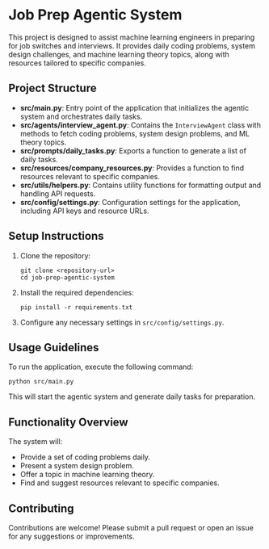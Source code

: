# Job Prep Agentic System

This project is designed to assist machine learning engineers in preparing for job switches and interviews. It provides daily coding problems, system design challenges, and machine learning theory topics, along with resources tailored to specific companies.

## Project Structure

- **src/main.py**: Entry point of the application that initializes the agentic system and orchestrates daily tasks.
- **src/agents/interview_agent.py**: Contains the `InterviewAgent` class with methods to fetch coding problems, system design problems, and ML theory topics.
- **src/prompts/daily_tasks.py**: Exports a function to generate a list of daily tasks.
- **src/resources/company_resources.py**: Provides a function to find resources relevant to specific companies.
- **src/utils/helpers.py**: Contains utility functions for formatting output and handling API requests.
- **src/config/settings.py**: Configuration settings for the application, including API keys and resource URLs.

## Setup Instructions

1. Clone the repository:
   ```
   git clone <repository-url>
   cd job-prep-agentic-system
   ```

2. Install the required dependencies:
   ```
   pip install -r requirements.txt
   ```

3. Configure any necessary settings in `src/config/settings.py`.

## Usage Guidelines

To run the application, execute the following command:
```
python src/main.py
```

This will start the agentic system and generate daily tasks for preparation.

## Functionality Overview

The system will:
- Provide a set of coding problems daily.
- Present a system design problem.
- Offer a topic in machine learning theory.
- Find and suggest resources relevant to specific companies.

## Contributing

Contributions are welcome! Please submit a pull request or open an issue for any suggestions or improvements.